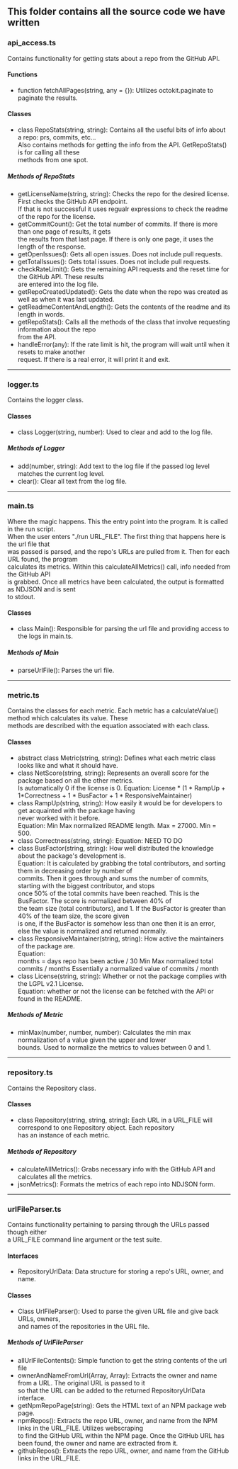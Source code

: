 ## This folder contains all the source code we have written

### api_access.ts
Contains functionality for getting stats about a repo from the GitHub API.
#### Functions
- function fetchAllPages(string, any = {}): Utilizes octokit.paginate to paginate the results.
#### Classes
- class RepoStats(string, string): Contains all the useful bits of info about a repo: prs, commits, etc...   
Also contains methods for getting the info from the API. GetRepoStats() is for calling all these   
methods from one spot.
##### Methods of RepoStats
- getLicenseName(string, string): Checks the repo for the desired license. First checks the GitHub API endpoint.  
If that is not successful it uses regualr expressions to check the readme of the repo for the license.
- getCommitCount(): Get the total number of commits. If there is more than one page of results, it gets  
the results from that last page. If there is only one page, it uses the length of the response.
- getOpenIssues(): Gets all open issues. Does not include pull requests.
- getTotalIssues(): Gets total issues. Does not include pull requests.
- checkRateLimit(): Gets the remaining API requests and the reset time for the GitHub API. These results  
are entered into the log file.
- getRepoCreatedUpdated(): Gets the date when the repo was created as well as when it was last updated.
- getReadmeContentAndLength(): Gets the contents of the readme and its length in words.
- getRepoStats(): Calls all the methods of the class that involve requesting information about the repo  
from the API.
- handleError(any): If the rate limit is hit, the program will wait until when it resets to make another  
request. If there is a real error, it will print it and exit.
***
### logger.ts
Contains the logger class.
#### Classes
- class Logger(string, number): Used to clear and add to the log file.
##### Methods of Logger
- add(number, string): Add text to the log file if the passed log level matches the current log level.
- clear(): Clear all text from the log file.
***
### main.ts
Where the magic happens. This the entry point into the program. It is called in the run script.  
When the user enters "./run URL_FILE". The first thing that happens here is the url file that   
was passed is parsed, and the repo's URLs are pulled from it. Then for each URL found, the program   
calculates its metrics. Within this calculateAllMetrics() call, info needed from the GitHub API   
is grabbed. Once all metrics have been calculated, the output is formatted as NDJSON and is sent   
to stdout.
#### Classes
- class Main(): Responsible for parsing the url file and providing access to the logs in main.ts.
##### Methods of Main
- parseUrlFile(): Parses the url file.
***
### metric.ts
Contains the classes for each metric. Each metric has a calculateValue() method which calculates its value. These  
methods are described with the equation associated with each class.
#### Classes
- abstract class Metric(string, string): Defines what each metric class looks like and what it should have.
- class NetScore(string, string): Represents an overall score for the package based on all the other metrics.  
Is automatically 0 if the license is 0.
Equation: License * (1 * RampUp + 1*Correctness + 1 * BusFactor + 1 * ResponsiveMaintainer)
- class RampUp(string, string): How easily it would be for developers to get acquainted with the package having  
never worked with it before.  
Equation: Min Max normalized README length. Max = 27000. Min = 500.
- class Correctness(string, string):
Equation: NEED TO DO
- class BusFactor(string, string): How well distributed the knowledge about the package's development is.  
Equation: It is calculated by grabbing the total contributors, and sorting them in decreasing order by number of  
commits. Then it goes through and sums the number of commits, starting with the biggest contributor, and stops  
once 50% of the total commits have been reached. This is the BusFactor. The score is normalized between 40% of  
the team size (total contributors), and 1. If the BusFactor is greater than 40% of the team size, the score given  
is one, if the BusFactor is somehow less than one then it is an error,  
else the value is normalized and returned normally.
- class ResponsiveMaintainer(string, string): How active the maintainers of the package are.  
Equation:   
months = days repo has been active / 30
Min Max normalized total commits / months
Essentially a normalized value of commits / month
- class License(string, string): Whether or not the package complies with the LGPL v2.1 License.  
Equation: whether or not the license can be fetched with the API or found in the README.
##### Methods of Metric
- minMax(number, number, number): Calculates the min max normalization of a value given the upper and lower   
bounds. Used to normalize the metrics to values between 0 and 1.

***
### repository.ts
Contains the Repository class.
#### Classes
- class Repository(string, string, string): Each URL in a URL_FILE will correspond to one Repository object. Each repository  
has an instance of each metric.  
##### Methods of Repository
- calculateAllMetrics(): Grabs necessary info with the GitHub API and calculates all the metrics.
- jsonMetrics(): Formats the metrics of each repo into NDJSON form.
***
### urlFileParser.ts
Contains functionality pertaining to parsing through the URLs passed though either     
a URL_FILE command line argument or the test suite.
#### Interfaces
- RepositoryUrlData: Data structure for storing a repo's URL, owner, and name.
#### Classes
- Class UrlFileParser(): Used to parse the given URL file and give back URLs, owners,     
and names of the repositories in the URL file.
##### Methods of UrlFileParser
- allUrlFileContents(): Simple function to get the string contents of the url file
- ownerAndNameFromUrl(Array<string>, Array<string>): Extracts the owner and name from a URL. The original URL is passed to it  
so that the URL can be added to the returned RepositoryUrlData interface.
- getNpmRepoPage(string): Gets the HTML text of an NPM package web page.
- npmRepos(): Extracts the repo URL, owner, and name from the NPM links in the URL_FILE. Utilizes webscraping  
to find the GitHub URL within the NPM page. Once the GitHub URL has been found, the owner and name are extracted from it.
- githubRepos(): Extracts the repo URL, owner, and name from the GitHub links in the URL_FILE.
